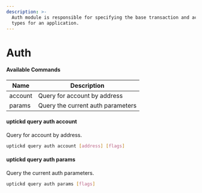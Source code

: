 ```yaml
---
description: >-
  Auth module is responsible for specifying the base transaction and account
  types for an application.
---
```


# Auth

#### Available Commands

| Name    | Description                       |
| ------- | --------------------------------- |
| account | Query for account by address      |
| params  | Query the current auth parameters |

#### uptickd query auth account

Query for account by address.

```Bash
uptickd query auth account [address] [flags]
```

#### uptickd query auth params

Query the current auth parameters.

```Bash
uptickd query auth params [flags]
```
